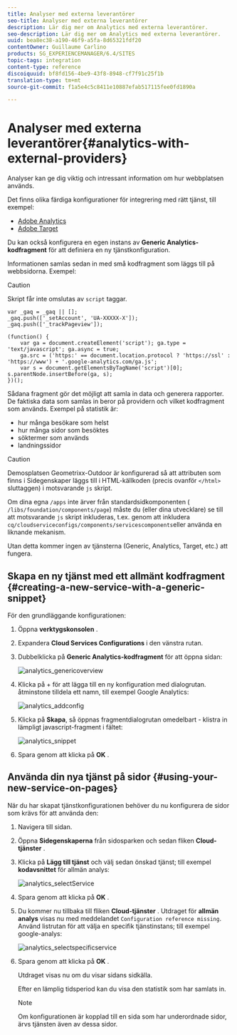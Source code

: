 ```yaml
---
title: Analyser med externa leverantörer
seo-title: Analyser med externa leverantörer
description: Lär dig mer om Analytics med externa leverantörer.
seo-description: Lär dig mer om Analytics med externa leverantörer.
uuid: bea8ec38-a190-46f9-a5fa-8d65321fdf20
contentOwner: Guillaume Carlino
products: SG_EXPERIENCEMANAGER/6.4/SITES
topic-tags: integration
content-type: reference
discoiquuid: bf8fd156-4be9-43f8-8948-cf7f91c25f1b
translation-type: tm+mt
source-git-commit: f1a5e4c5c8411e10887efab517115fee0fd1890a

---
```



# Analyser med externa leverantörer{#analytics-with-external-providers}

Analyser kan ge dig viktig och intressant information om hur webbplatsen används.

Det finns olika färdiga konfigurationer för integrering med rätt tjänst, till exempel:

* [Adobe Analytics](/help/sites-administering/adobeanalytics.md)
* [Adobe Target](/help/sites-administering/target.md)

Du kan också konfigurera en egen instans av **Generic Analytics-kodfragment** för att definiera en ny tjänstkonfiguration.

Informationen samlas sedan in med små kodfragment som läggs till på webbsidorna. Exempel:

>[!CAUTION]
>
>Skript får inte omslutas av `script` taggar.

```
var _gaq = _gaq || [];
_gaq.push(['_setAccount', 'UA-XXXXX-X']);
_gaq.push(['_trackPageview']);

(function() {
    var ga = document.createElement('script'); ga.type = 'text/javascript'; ga.async = true;
    ga.src = ('https:' == document.location.protocol ? 'https://ssl' : 'https://www') + '.google-analytics.com/ga.js';
    var s = document.getElementsByTagName('script')[0]; s.parentNode.insertBefore(ga, s);
})();
```

Sådana fragment gör det möjligt att samla in data och generera rapporter. De faktiska data som samlas in beror på providern och vilket kodfragment som används. Exempel på statistik är:

* hur många besökare som helst
* hur många sidor som besöktes
* söktermer som används
* landningssidor

>[!CAUTION]
>
>Demosplatsen Geometrixx-Outdoor är konfigurerad så att attributen som finns i Sidegenskaper läggs till i HTML-källkoden (precis ovanför `</html>` sluttaggen) i motsvarande `js` skript.
>
>
>Om dina egna `/apps` inte ärver från standardsidkomponenten ( `/libs/foundation/components/page`) måste du (eller dina utvecklare) se till att motsvarande `js` skript inkluderas, t.ex. genom att inkludera `cq/cloudserviceconfigs/components/servicescomponents`eller använda en liknande mekanism.
>
>
>Utan detta kommer ingen av tjänsterna (Generic, Analytics, Target, etc.) att fungera.

## Skapa en ny tjänst med ett allmänt kodfragment {#creating-a-new-service-with-a-generic-snippet}

För den grundläggande konfigurationen:

1. Öppna **verktygskonsolen** .

1. Expandera **Cloud Services Configurations** i den vänstra rutan.

1. Dubbelklicka på **Generic Analytics-kodfragment** för att öppna sidan:

   ![analytics_genericoverview](assets/analytics_genericoverview.png)

1. Klicka på + för att lägga till en ny konfiguration med dialogrutan. åtminstone tilldela ett namn, till exempel Google Analytics:

   ![analytics_addconfig](assets/analytics_addconfig.png)

1. Klicka på **Skapa**, så öppnas fragmentdialogrutan omedelbart - klistra in lämpligt javascript-fragment i fältet:

   ![analytics_snippet](assets/analytics_snippet.png)

1. Spara genom att klicka på **OK** .

## Använda din nya tjänst på sidor {#using-your-new-service-on-pages}

När du har skapat tjänstkonfigurationen behöver du nu konfigurera de sidor som krävs för att använda den:

1. Navigera till sidan.

1. Öppna **Sidegenskaperna** från sidosparken och sedan fliken **Cloud-tjänster** .

1. Klicka på **Lägg till tjänst** och välj sedan önskad tjänst; till exempel **kodavsnittet** för allmän analys:

   ![analytics_selectService](assets/analytics_selectservice.png)

1. Spara genom att klicka på **OK** .

1. Du kommer nu tillbaka till fliken **Cloud-tjänster** . Utdraget för **allmän analys** visas nu med meddelandet `Configuration reference missing`. Använd listrutan för att välja en specifik tjänstinstans; till exempel google-analys:

   ![analytics_selectspecificservice](assets/analytics_selectspecificservice.png)

1. Spara genom att klicka på **OK** .

   Utdraget visas nu om du visar sidans sidkälla.

   Efter en lämplig tidsperiod kan du visa den statistik som har samlats in.

   >[!NOTE]
   >
   >Om konfigurationen är kopplad till en sida som har underordnade sidor, ärvs tjänsten även av dessa sidor.

